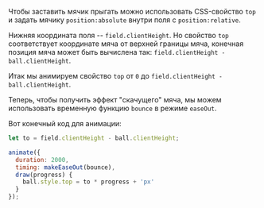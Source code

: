 Чтобы заставить мячик прыгать можно использовать CSS-свойство `top` и задать мячику `position:absolute` внутри поля с `position:relative`.

Нижняя координата поля -- `field.clientHeight`. Но свойство `top` соответствует координате мяча от верхней границы мяча, конечная позиция мяча может быть вычислена так: `field.clientHeight - ball.clientHeight`.

Итак мы анимируем свойство `top` от `0` до `field.clientHeight - ball.clientHeight`.

Теперь, чтобы получить эффект "скачущего" мяча, мы можем использовать временную функцию `bounce` в режиме `easeOut`.

Вот конечный код для анимации:

```js
let to = field.clientHeight - ball.clientHeight;

animate({
  duration: 2000,
  timing: makeEaseOut(bounce),
  draw(progress) {
    ball.style.top = to * progress + 'px'
  }
});
```
